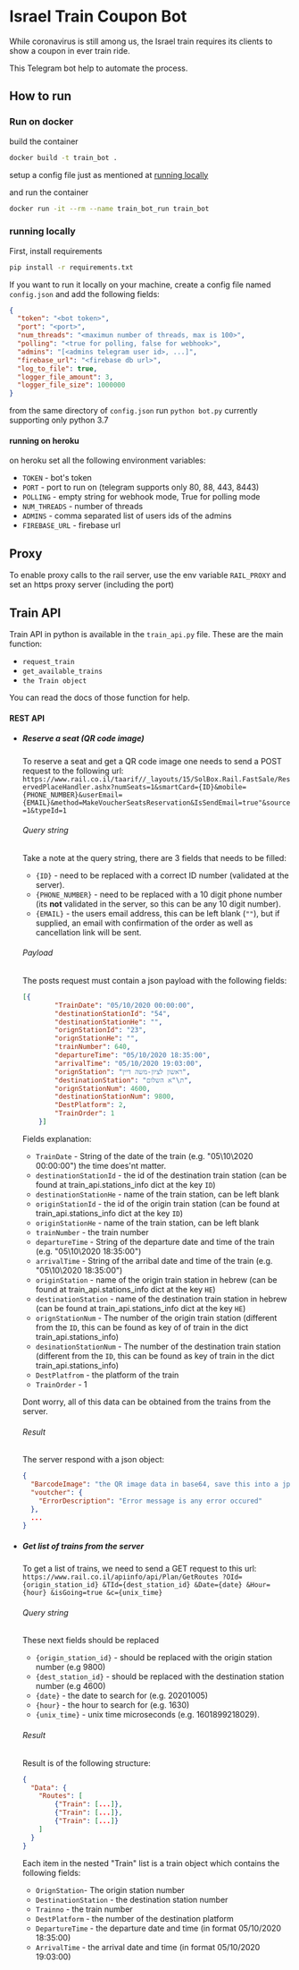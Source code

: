 # Israel Train Coupon Bot
While coronavirus is still among us, the Israel train requires its clients to show a coupon in ever train ride.

This Telegram bot help to automate the process.

## How to run
### Run on docker
build the container
```bash
docker build -t train_bot .
```
setup a config file just as mentioned at [running locally](#running-locally)

and run the container
```bash
docker run -it --rm --name train_bot_run train_bot
```



### running locally
First, install requirements
```bash
pip install -r requirements.txt
```

If you want to run it locally on your machine, create a config file named `config.json` and add the following fields:
```json
{
  "token": "<bot token>",
  "port": "<port>",
  "num_threads": "<maximun number of threads, max is 100>",
  "polling": "<true for polling, false for webhook>",
  "admins": "[<admins telegram user id>, ...]",
  "firebase_url": "<firebase db url>",
  "log_to_file": true,
  "logger_file_amount": 3,
  "logger_file_size": 1000000
}
```

from the same directory of `config.json` run `python bot.py` currently supporting only python 3.7

#### running on heroku
on heroku set all the following environment variables:
* `TOKEN` - bot's token
* `PORT` - port to run on (telegram supports only 80, 88, 443, 8443)
* `POLLING` - empty string for webhook mode, True for polling mode
* `NUM_THREADS` - number of threads
* `ADMINS` - comma separated list of users ids of the admins
* `FIREBASE_URL` - firebase url


## Proxy
To enable proxy calls to the rail server, use the env variable `RAIL_PROXY` and set an https proxy server (including 
the port)

## Train API
Train API in python is available in the `train_api.py` file. These are the main function:
* `request_train`
* `get_available_trains`
* `the Train object`

You can read the docs of those function for help.

#### REST API
* ##### Reserve a seat (QR code image)
    To reserve a seat and get a QR code image one needs to send a POST request to the following url:
    `https://www.rail.co.il/taarif//_layouts/15/SolBox.Rail.FastSale/ReservedPlaceHandler.ashx?numSeats=1&smartCard={ID}&mobile={PHONE_NUMBER}&userEmail={EMAIL}&method=MakeVoucherSeatsReservation&IsSendEmail=true"&source=1&typeId=1`
    ###### Query string
    Take a note at the query string, there are 3 fields that needs to be filled:
    * `{ID}` - need to be replaced with a correct ID number (validated at the server).
    * `{PHONE_NUMBER}` - need to be replaced with a 10 digit phone number (its **not** validated in the server, so this can
     be any 10 digit number).
    * `{EMAIL}` - the users email address, this can be left blank (`""`), but if supplied, an email with confirmation of 
    the order as well as cancellation link will be sent.

    ###### Payload
    The posts request must contain a json payload with the following fields:
    ```json
    [{
            "TrainDate": "05/10/2020 00:00:00",
            "destinationStationId": "54",
            "destinationStationHe": "",
            "orignStationId": "23",
            "orignStationHe": "",
            "trainNumber": 640,
            "departureTime": "05/10/2020 18:35:00",
            "arrivalTime": "05/10/2020 19:03:00",
            "orignStation": "ראשון לציון-משה דיין",
            "destinationStation": "ת\"א השלום",
            "orignStationNum": 4600,
            "destinationStationNum": 9800,
            "DestPlatform": 2,
            "TrainOrder": 1
        }]
    ```
    Fields explanation:
    * `TrainDate` - String of the date of the train (e.g. "05\10\2020 00:00:00") the time does'nt matter.
    * `destinationStationId` - the id of the destination train station (can be found at train_api.stations_info dict at the 
    key `ID`)
    * `destinationStationHe` - name of the train station, can be left blank
    * `originStationId` - the id of the origin train station (can be found at train_api.stations_info dict at the key `ID`)
    * `originStationHe` - name of the train station, can be left blank
    * `trainNumber` - the train number
    * `departureTime` - String of the departure date and time of the train (e.g. "05\10\2020 18:35:00")
    * `arrivalTime` - String of the arribal date and time of the train (e.g. "05\10\2020 18:35:00")
    * `originStation` - name of the origin train station in hebrew (can be found at train_api.stations_info dict at the key 
    `HE`)
    * `destinationStation` - name of the destination train station in hebrew (can be found at train_api.stations_info dict
     at the key `HE`)
     * `orignStationNum` - The number of the origin train station (different from the `ID`, this can be found as key of 
     of train in the dict train_api.stations_info)
     * `desinationStationNum` - The number of the destination train station (different from the `ID`, this can be found 
     as key of train in the dict train_api.stations_info)
     * `DestPlatfrom` - the platform of the train
     * `TrainOrder` - 1
     
    Dont worry, all of this data can be obtained from the trains from the server.

    ###### Result
    The server respond with a json object:
    ```json
    {
      "BarcodeImage": "the QR image data in base64, save this into a jpeg",
      "voutcher": {
        "ErrorDescription": "Error message is any error occured"
      },
      ...
    }
    ```
    
    
    

* ##### Get list of trains from the server
    To get a list of trains, we need to send a GET request to this url:
    `https://www.rail.co.il/apiinfo/api/Plan/GetRoutes
           ?OId={origin_station_id}
           &TId={dest_station_id}
           &Date={date}
           &Hour={hour}
           &isGoing=true
           &c={unix_time}`
    
    ###### Query string
    These next fields should be replaced
    * `{origin_station_id}` - should be replaced with the origin station number (e.g 9800)
    * `{dest_station_id}` - should be replaced with the destination station number (e.g 4600)
    * `{date}` - the date to search for (e.g. 20201005)
    * `{hour}` - the hour to search for (e.g. 1630)
    * `{unix_time}` - unix time microseconds (e.g. 1601899218029).
    
    ###### Result
    Result is of the following structure:
    ```json
    {
      "Data": {
        "Routes": [
            {"Train": [...]},
            {"Train": [...]},
            {"Train": [...]}
        ]
      }  
    }
    ```
    Each item in the nested "Train" list is a train object which contains the following fields:
    * `OrignStation`- The origin station number
    * `DestinationStation` - the destination station number
    * `Trainno` - the train number
    * `DestPlatform` - the number of the destination platform
    * `DepartureTime` - the departure date and time (in format 05/10/2020 18:35:00)
    * `ArrivalTime` - the arrival date and time (in format 05/10/2020 19:03:00)
    
